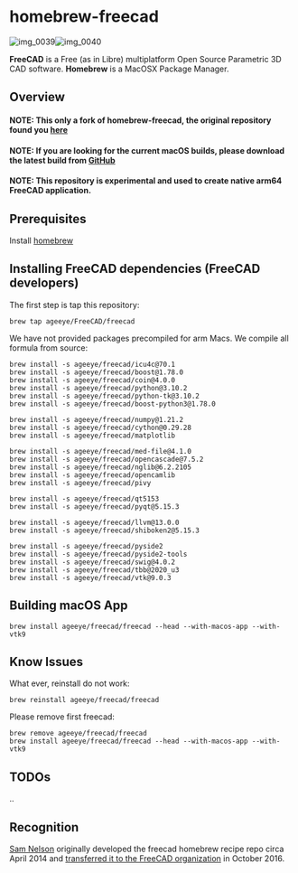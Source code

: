 # homebrew-freecad

![img_0039][img1]![img_0040][img2]

**FreeCAD** is a Free (as in Libre) multiplatform Open Source Parametric 3D CAD software.
**Homebrew** is a MacOSX Package Manager.

[img1]: <https://cloud.githubusercontent.com/assets/4140247/26723866/91e6a282-4764-11e7-9e3b-b8eb4fdc03f1.PNG>
[img2]: <https://cloud.githubusercontent.com/assets/4140247/26723951/f96fd95a-4764-11e7-96eb-4889cab6d246.PNG>

## Overview

#### NOTE: This only a fork of homebrew-freecad, the original repository found you [here](https://github.com/FreeCAD/homebrew-freecad)

#### NOTE: If you are looking for the current macOS builds, please download the latest build from [GitHub](https://github.com/FreeCAD/FreeCAD/releases)

#### NOTE: This repository is experimental and used to create native arm64 FreeCAD application.

## Prerequisites

Install [homebrew](http://brew.sh)

## Installing FreeCAD dependencies (FreeCAD developers)

The first step is tap this repository:

```
brew tap ageeye/FreeCAD/freecad
```

We have not provided packages precompiled for arm Macs. We compile all formula from source:

```
brew install -s ageeye/freecad/icu4c@70.1
brew install -s ageeye/freecad/boost@1.78.0
brew install -s ageeye/freecad/coin@4.0.0
brew install -s ageeye/freecad/python@3.10.2
brew install -s ageeye/freecad/python-tk@3.10.2
brew install -s ageeye/freecad/boost-python3@1.78.0
```

```
brew install -s ageeye/freecad/numpy@1.21.2
brew install -s ageeye/freecad/cython@0.29.28
brew install -s ageeye/freecad/matplotlib
```

```
brew install -s ageeye/freecad/med-file@4.1.0
brew install -s ageeye/freecad/opencascade@7.5.2
brew install -s ageeye/freecad/nglib@6.2.2105
brew install -s ageeye/freecad/opencamlib
brew install -s ageeye/freecad/pivy
```

```
brew install -s ageeye/freecad/qt5153
brew install -s ageeye/freecad/pyqt@5.15.3
```

```
brew install -s ageeye/freecad/llvm@13.0.0
brew install -s ageeye/freecad/shiboken2@5.15.3
```

```
brew install -s ageeye/freecad/pyside2
brew install -s ageeye/freecad/pyside2-tools
brew install -s ageeye/freecad/swig@4.0.2
brew install -s ageeye/freecad/tbb@2020_u3
brew install -s ageeye/freecad/vtk@9.0.3
```

## Building macOS App

```
brew install ageeye/freecad/freecad --head --with-macos-app --with-vtk9
```

## Know Issues

What ever, reinstall do not work:

```
brew reinstall ageeye/freecad/freecad
```

Please remove first freecad:

```
brew remove ageeye/freecad/freecad
brew install ageeye/freecad/freecad --head --with-macos-app --with-vtk9
```



## TODOs

..


## Recognition

[Sam Nelson](https://github.com/sanelson) originally developed the freecad homebrew recipe repo circa April 2014 
and [transferred it to the FreeCAD organization](https://github.com/FreeCAD/homebrew-freecad/issues/20) in October 2016.

